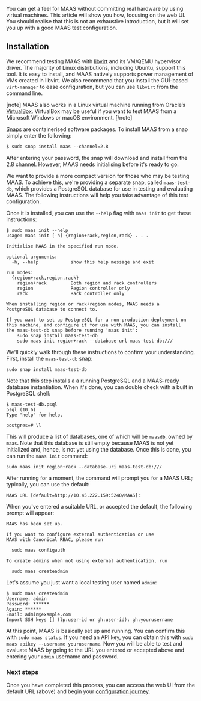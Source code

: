You can get a feel for MAAS without committing real hardware by using virtual machines. This article will show you how, focusing on the web UI.  You should realise that this is not an exhaustive introduction, but it will set you up with a good MAAS test configuration.

<h2 id="heading--installation">Installation</a></h2>

We recommend testing MAAS with [libvirt](https://ubuntu.com/server/docs/virtualization-libvirt) and its VM/QEMU hypervisor driver. The majority of Linux distributions, including Ubuntu, support this tool. It is easy to install</a>, and MAAS natively supports power management of VMs created in libvirt. We also recommend that you install the GUI-based `virt-manager` to ease configuration, but you can use `libvirt` from the command line.

[note]
MAAS also works in a Linux virtual machine running from Oracle’s [VirtualBox](https://www.virtualbox.org).  VirtualBox may be useful if you want to test MAAS from a Microsoft Windows or macOS environment.
[/note]

[Snaps](https://snapcraft.io/docs) are containerised software packages. To install MAAS from a snap simply enter the following:
 
    $ sudo snap install maas --channel=2.8

After entering your password, the snap will download and install from the 2.8 channel. However, MAAS needs initialising before it's ready to go.

We want to provide a more compact version for those who may be testing MAAS.  To achieve this, we're providing a separate snap, called `maas-test-db`, which provides a PostgreSQL database for use in testing and evaluating MAAS.   The following instructions will help you take advantage of this test configuration.

Once it is installed, you can use the `--help` flag with `maas init` to get these instructions:

    $ sudo maas init --help
    usage: maas init [-h] {region+rack,region,rack} . . .
    
    Initialise MAAS in the specified run mode.
    
    optional arguments:
      -h, --help            show this help message and exit
    
    run modes:
      {region+rack,region,rack}
        region+rack         Both region and rack controllers
        region              Region controller only
        rack                Rack controller only
    
    When installing region or rack+region modes, MAAS needs a
    PostgreSQL database to connect to.
    
    If you want to set up PostgreSQL for a non-production deployment on
    this machine, and configure it for use with MAAS, you can install
    the maas-test-db snap before running 'maas init':
        sudo snap install maas-test-db
        sudo maas init region+rack --database-url maas-test-db:///

We'll quickly walk through these instructions to confirm your understanding.  First, install the `maas-test-db` snap:

    sudo snap install maas-test-db

Note that this step installs a a running PostgreSQL and a MAAS-ready database instantiation.  When it's done, you can double check with a built in PostgreSQL shell:

    $ maas-test-db.psql
    psql (10.6)
    Type "help" for help.
    
    postgres=# \l

This will produce a list of databases, one of which will be `maasdb`, owned by `maas`.  Note that this database is still empty because MAAS is not yet initialized and, hence, is not yet using the database.  Once this is done, you can run the `maas init` command:

    sudo maas init region+rack --database-uri maas-test-db:///

After running for a moment, the command will prompt you for a MAAS URL; typically, you can use the default:

    MAAS URL [default=http://10.45.222.159:5240/MAAS]:

When you've entered a suitable URL, or accepted the default, the following prompt will appear:

    MAAS has been set up.
    
    If you want to configure external authentication or use
    MAAS with Canonical RBAC, please run
    
      sudo maas configauth
    
    To create admins when not using external authentication, run
    
      sudo maas createadmin

Let's assume you just want a local testing user named `admin`:

    $ sudo maas createadmin
    Username: admin
    Password: ******
    Again: ******
    Email: admin@example.com
    Import SSH keys [] (lp:user-id or gh:user-id): gh:yourusername

At this point, MAAS is basically set up and running.  You can confirm this with `sudo maas status`.  If you need an API key, you can obtain this with `sudo maas apikey --username yourusername`.  Now you will be able to test and evaluate MAAS by going to the URL you entered or accepted above and entering your `admin` username and password.

<h3>Next steps</h3>

Once you have completed this process, you can access the web UI from the default URL (above) and begin your [configuration journey](/t/configuration-journey/781).